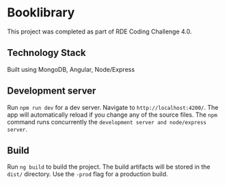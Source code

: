 # Booklibrary

This project was completed as part of RDE Coding Challenge 4.0.

## Technology Stack

Built using MongoDB, Angular, Node/Express

## Development server

Run `npm run dev` for a dev server. Navigate to `http://localhost:4200/`. The app will automatically reload if you change any of the source files. The `npm` command runs concurrently the `development server and node/express server`.

## Build

Run `ng build` to build the project. The build artifacts will be stored in the `dist/` directory. Use the `-prod` flag for a production build.
